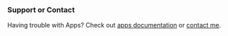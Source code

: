 ### Support or Contact

Having trouble with Apps? Check out [apps documentation](https://www.taketechease.com/mobile/support/applist.html) or [contact me](mailto:i.d.kosinska@gmail.com).
